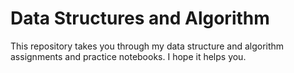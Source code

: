 # Data Structures and Algorithm

This repository takes you through my data structure and algorithm assignments and practice notebooks.
I hope it helps you.

